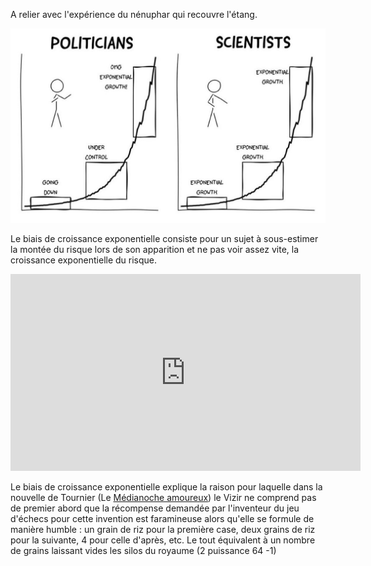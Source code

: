 A relier avec l'expérience du nénuphar qui recouvre l'étang. 

![politiques vs scientifiques](images/exponentielle.jpg)

Le biais de croissance exponentielle consiste pour un sujet à sous-estimer la montée du risque lors de son apparition et ne pas voir assez vite, la croissance exponentielle du risque. 

<iframe width="560" height="315" src="https://www.youtube.com/embed/H6IAOM3Ei2o?start=604" title="YouTube video player" frameborder="0" allow="accelerometer; autoplay; clipboard-write; encrypted-media; gyroscope; picture-in-picture" allowfullscreen></iframe>

Le biais de croissance exponentielle explique la raison pour laquelle dans la nouvelle de Tournier (Le [Médianoche amoureux](https://savoirs.usherbrooke.ca/bitstream/handle/11143/10999/Lepine_Article2.pdf?sequence=1&isAllowed=y)) le Vizir ne comprend pas de premier abord que la récompense demandée par l'inventeur du jeu d'échecs pour cette invention est faramineuse alors qu'elle se formule de manière humble : un grain de riz pour la première case, deux grains de riz pour la suivante, 4 pour celle d'après, etc. 
Le tout équivalent à un nombre de grains laissant vides les silos du royaume (2 puissance 64 -1)

